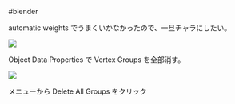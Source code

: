 #blender 


automatic weights でうまくいかなかったので、一旦チャラにしたい。

![](image-km45lqg9.png)

Object Data Properties で Vertex Groups を全部消す。

![](image-km45o4zh.png)

メニューから Delete All Groups をクリック
